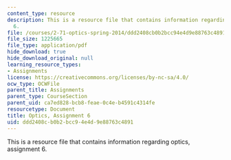 ```yaml
---
content_type: resource
description: This is a resource file that contains information regarding optics, assignment
  6.
file: /courses/2-71-optics-spring-2014/ddd2408cb0b2bcc94e4d9e88763c4891_MIT2_71S14_HW_6.pdf
file_size: 1225665
file_type: application/pdf
hide_download: true
hide_download_original: null
learning_resource_types:
- Assignments
license: https://creativecommons.org/licenses/by-nc-sa/4.0/
ocw_type: OCWFile
parent_title: Assignments
parent_type: CourseSection
parent_uid: ca7ed828-bcb8-feae-0c4e-b4591c4314fe
resourcetype: Document
title: Optics, Assignment 6
uid: ddd2408c-b0b2-bcc9-4e4d-9e88763c4891
---
```

This is a resource file that contains information regarding optics, assignment 6.